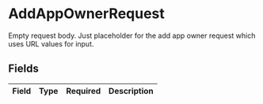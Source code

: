 # AddAppOwnerRequest

 Empty request body. Just placeholder for the add app owner request which uses URL values for input.



## Fields

| Field       | Type        | Required    | Description |
| ----------- | ----------- | ----------- | ----------- |